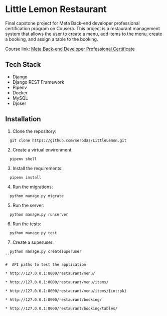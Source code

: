 # Little Lemon Restaurant

Final capstone project for Meta Back-end developer professional certification program on Cousera. This project is a restaurant management system that allows the user to create a menu, add items to the menu, create a booking, and assign a table to the booking.

Course link: [Meta Back-end Developer Professional Certificate ](https://www.coursera.org/professional-certificates/meta-back-end-developer)

## Tech Stack
* Django
* Django REST Framework
* Pipenv
* Docker
* MySQL
* Djoser

##  Installation

1. Clone the repository: 
  ```
    git clone https://github.com/serodas/LittleLemon.git
  ```

2. Create a virtual environment:
  ```
    pipenv shell
  ```

3. Install the requirements: 
  ```
    pipenv install
  ```

4. Run the migrations: 
  ```
    python manage.py migrate
  ```

5. Run the server: 
  ```
    python manage.py runserver
  ```

6. Run the tests: 
  ```
    python manage.py test
  ```

7. Create a superuser: 
  ````
    python manage.py createsuperuser
  ```

#  API paths to test the application

* http://127.0.0.1:8000/restaurant/menu/

* http://127.0.0.1:8000/restaurant/menu/items/

* http://127.0.0.1:8000/restaurant/menu/items/{int:pk}

* http://127.0.0.1:8000/restaurant/booking/

* http://127.0.0.1:8000/restaurant/booking/tables/
